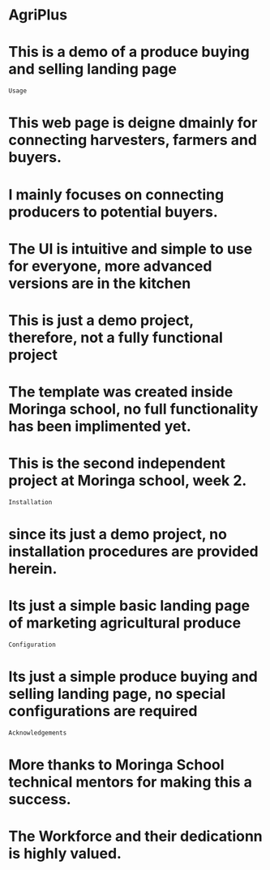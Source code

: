 # AgriPlus

# This is a demo of a produce buying and selling landing page

    Usage

# This web page is deigne dmainly for connecting harvesters, farmers and buyers.
# I mainly focuses on connecting producers to potential buyers.

# The UI is intuitive and simple to use for everyone, more advanced versions are in the kitchen

# This is just a demo project, therefore, not a fully  functional project

# The template was created inside Moringa school, no full functionality has been implimented yet.

# This is the second independent project at Moringa school, week 2. 



    Installation

# since its just a demo project, no installation procedures are provided herein.
# Its just a simple basic landing page of marketing agricultural produce 

    Configuration

# Its just a simple produce buying and selling landing page, no special configurations are required 


    Acknowledgements
# More thanks to Moringa School technical mentors for making this a success.
 # The Workforce and their dedicationn is highly valued. 